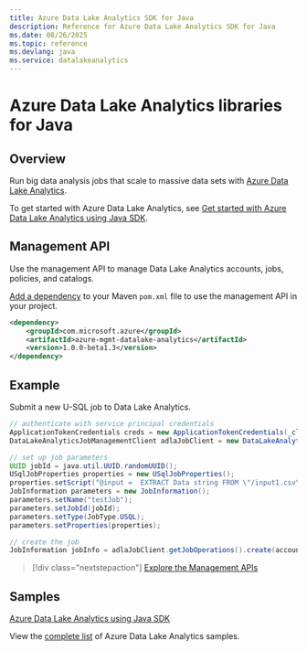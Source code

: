```yaml
---
title: Azure Data Lake Analytics SDK for Java
description: Reference for Azure Data Lake Analytics SDK for Java
ms.date: 08/26/2025
ms.topic: reference
ms.devlang: java
ms.service: datalakeanalytics
---
```

# Azure Data Lake Analytics libraries for Java

## Overview

Run big data analysis jobs that scale to massive data sets with [Azure Data Lake Analytics](/azure/data-lake-analytics/data-lake-analytics-overview).

To get started with Azure Data Lake Analytics, see [Get started with Azure Data Lake Analytics using Java SDK](/azure/data-lake-analytics/data-lake-analytics-get-started-java-sdk).

## Management API

Use the management API to manage Data Lake Analytics accounts, jobs, policies, and catalogs.

[Add a dependency](https://maven.apache.org/guides/getting-started/index.html#How_do_I_use_external_dependencies) to your Maven `pom.xml` file to use the management API in your project.


```XML
<dependency>
    <groupId>com.microsoft.azure</groupId>
    <artifactId>azure-mgmt-datalake-analytics</artifactId>
    <version>1.0.0-beta1.3</version>
</dependency>
```

## Example

Submit a new U-SQL job to Data Lake Analytics.

```java
// authenticate with service principal credentials
ApplicationTokenCredentials creds = new ApplicationTokenCredentials(_clientId, _tenantId, _clientSecret, null);
DataLakeAnalyticsJobManagementClient adlaJobClient = new DataLakeAnalyticsJobManagementClientImpl(creds);

// set up job parameters
UUID jobId = java.util.UUID.randomUUID();
USqlJobProperties properties = new USqlJobProperties();
properties.setScript("@input =  EXTRACT Data string FROM \"/input1.csv\" USING Extractors.Csv(); OUTPUT @input TO @\"/output1.csv\" USING Outputters.Csv();");
JobInformation parameters = new JobInformation();
parameters.setName("testJob");
parameters.setJobId(jobId);
parameters.setType(JobType.USQL);
parameters.setProperties(properties);

// create the job
JobInformation jobInfo = adlaJobClient.getJobOperations().create(accountName, jobId, parameters).getBody();
```

> [!div class="nextstepaction"]
> [Explore the Management APIs](/java/api/overview/azure/datalakeanalytics/management)

## Samples

[Azure Data Lake Analytics using Java SDK][1] 

[1]: https://docs.microsoft.com/azure/data-lake-analytics/data-lake-analytics-get-started-java-sdk

View the [complete list](https://azure.microsoft.com/resources/samples/?platform=java&term=analytics) of Azure Data Lake Analytics samples.